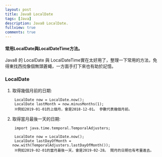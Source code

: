 ```yaml
---
layout: post
title: Java8 LocalDate
tags: [Java]
description: Java8 LocalDate.
fullview: true
comments: true
---
```


#### 常用LocalDate與LocalDateTime方法。

Java8 的 LocalDate 與 LocalDateTime實在太好用了，整理一下常用的方法，免得東找西找像個無頭蒼蠅，一方面手打下來也有助於記憶。

### LocalDate ###  

1. 取得幾個月前的日期:

		LocalDate now = LocalDate.now();
		LocalDate lastMonth = now.minusMonths(1);
		※例如2019-01-01的上個月，會是2018-12-01。 參數代表幾個月前。	    

2. 取得當月最後一天的日期:  

		import java.time.temporal.TemporalAdjusters;		

		LocalDate now = LocalDate.now();
		LocalDate lastDayOfMonth = now.with(TemporalAdjusters.lastDayOfMonth());
		※例如2019-02-01的當月最後一天，會是2019-02-28。 閏月的日期也有考量進去。	